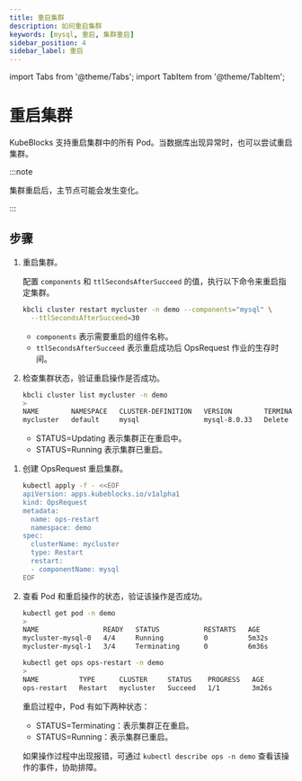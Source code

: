 ```yaml
---
title: 重启集群
description: 如何重启集群
keywords: [mysql, 重启, 集群重启]
sidebar_position: 4
sidebar_label: 重启
---
```


import Tabs from '@theme/Tabs';
import TabItem from '@theme/TabItem';

# 重启集群

KubeBlocks 支持重启集群中的所有 Pod。当数据库出现异常时，也可以尝试重启集群。

:::note

集群重启后，主节点可能会发生变化。

:::

## 步骤

<Tabs>

<TabItem value="kbcli" label="kbcli">

1. 重启集群。

   配置 `components` 和 `ttlSecondsAfterSucceed` 的值，执行以下命令来重启指定集群。

   ```bash
   kbcli cluster restart mycluster -n demo --components="mysql" \
     --ttlSecondsAfterSucceed=30
   ```

   - `components` 表示需要重启的组件名称。
   - `ttlSecondsAfterSucceed` 表示重启成功后 OpsRequest 作业的生存时间。

2. 检查集群状态，验证重启操作是否成功。

   ```bash
   kbcli cluster list mycluster -n demo
   >
   NAME        NAMESPACE   CLUSTER-DEFINITION   VERSION        TERMINATION-POLICY   STATUS     CREATED-TIME
   mycluster   default     mysql                mysql-8.0.33   Delete               Updating   Jul 05,2024 19:01 UTC+0800
   ```

   - STATUS=Updating 表示集群正在重启中。
   - STATUS=Running 表示集群已重启。

</TabItem>

<TabItem value="kubectl" label="kubectl" default>

1. 创建 OpsRequest 重启集群。

   ```bash
   kubectl apply -f - <<EOF
   apiVersion: apps.kubeblocks.io/v1alpha1
   kind: OpsRequest
   metadata:
     name: ops-restart
     namespace: demo
   spec:
     clusterName: mycluster
     type: Restart 
     restart:
     - componentName: mysql
   EOF
   ```

2. 查看 Pod 和重启操作的状态，验证该操作是否成功。

   ```bash
   kubectl get pod -n demo
   >
   NAME                READY   STATUS           RESTARTS   AGE
   mycluster-mysql-0   4/4     Running          0          5m32s
   mycluster-mysql-1   3/4     Terminating      0          6m36s

   kubectl get ops ops-restart -n demo
   >
   NAME          TYPE      CLUSTER     STATUS    PROGRESS   AGE
   ops-restart   Restart   mycluster   Succeed   1/1        3m26s
   ```

   重启过程中，Pod 有如下两种状态：

   - STATUS=Terminating：表示集群正在重启。
   - STATUS=Running：表示集群已重启。

   如果操作过程中出现报错，可通过 `kubectl describe ops -n demo` 查看该操作的事件，协助排障。

</TabItem>

</Tabs>
